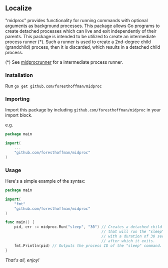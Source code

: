 ## Localize

"midproc" provides functionality for running commands with optional arguments as background processes. This package allows Go programs to create detached processes which can live and exit independently of their parents. This package is intended to be utilized to create an intermediate process runner (*). Such a runner is used to create a 2nd-degree child (grandchild) process, then it is discarded, which results in a detached child process.

(*) See [midprocrunner](https://github.com/foresthoffman/midprocrunner) for a intermediate process runner.

### Installation

Run `go get github.com/foresthoffman/midproc`

### Importing

Import this package by including `github.com/foresthoffman/midproc` in your import block.

e.g.

```Go
package main

import(
	...
	"github.com/foresthoffman/midproc"
)
```

### Usage

Here's a simple example of the syntax:

```Go
package main

import(
    "fmt"
    "github.com/foresthoffman/midproc"
)

func main() {
    pid, err := midproc.Run("sleep", "30") // Creates a detached child process
                                           // that will run the "sleep" command
                                           // with a duration of 30 seconds,
                                           // after which it exits.
    fmt.Println(pid) // Outputs the process ID of the "sleep" command.
}
```

_That's all, enjoy!_
